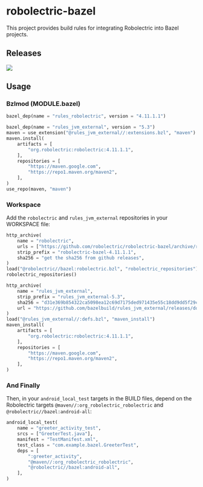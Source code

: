 # robolectric-bazel

This project provides build rules for integrating Robolectric into Bazel
projects.

## Releases

<a href="https://github.com/robolectric/robolectric-bazel/releases/latest"><img src="https://img.shields.io/github/v/release/robolectric/robolectric-bazel?display_name=tag&label=Latest%20Stable%20Release"/></a>
<br/>

## Usage

### Bzlmod (MODULE.bazel)

```Python
bazel_dep(name = "rules_robolectric", version = "4.11.1.1")

bazel_dep(name = "rules_jvm_external", version = "5.3")
maven = use_extension("@rules_jvm_external//:extensions.bzl", "maven")
maven.install(
    artifacts = [
        "org.robolectric:robolectric:4.11.1.1",
    ],
    repositories = [
        "https://maven.google.com",
        "https://repo1.maven.org/maven2",
    ],
)
use_repo(maven, "maven")
```

### Workspace

Add the `robolectric` and `rules_jvm_external` repositories in your WORKSPACE file:

```python
http_archive(
    name = "robolectric",
    urls = ["https://github.com/robolectric/robolectric-bazel/archive/refs/tags/4.11.1.1.tar.gz"],
    strip_prefix = "robolectric-bazel-4.11.1.1",
    sha256 = "get the sha256 from github releases",
)
load("@robolectric//bazel:robolectric.bzl", "robolectric_repositories")
robolectric_repositories()

http_archive(
    name = "rules_jvm_external",
    strip_prefix = "rules_jvm_external-5.3",
    sha256 = "d31e369b854322ca5098ea12c69d7175ded971435e55c18dd9dd5f29cc5249ac",
    url = "https://github.com/bazelbuild/rules_jvm_external/releases/download/5.3/rules_jvm_external-5.3.tar.gz",
)
load("@rules_jvm_external//:defs.bzl", "maven_install")
maven_install(
    artifacts = [
        "org.robolectric:robolectric:4.11.1.1",
    ],
    repositories = [
        "https://maven.google.com",
        "https://repo1.maven.org/maven2",
    ],
)
```

### And Finally

Then, in your `android_local_test` targets in the BUILD files, depend on the
Robolectric targets `@maven//:org_robolectric_robolectric` and
`@robolectric//bazel:android-all`:

```python
android_local_test(
    name = "greeter_activity_test",
    srcs = ["GreeterTest.java"],
    manifest = "TestManifest.xml",
    test_class = "com.example.bazel.GreeterTest",
    deps = [
        ":greeter_activity",
        "@maven//:org_robolectric_robolectric",
        "@robolectric//bazel:android-all",
    ],
)
```
